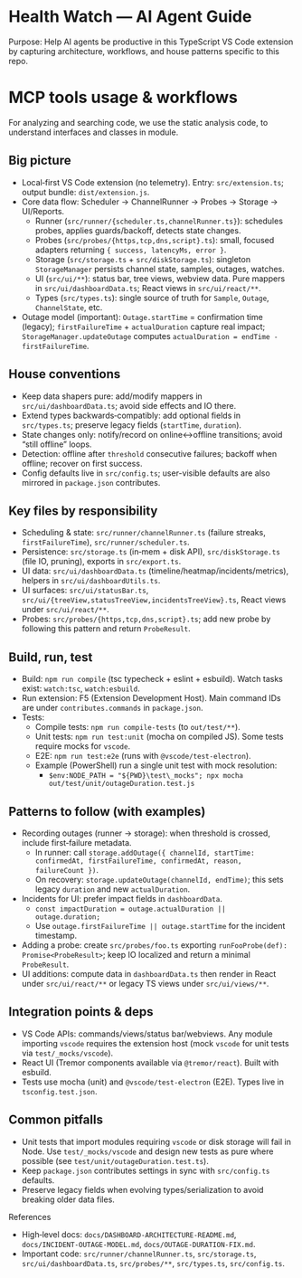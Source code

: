 # Health Watch — AI Agent Guide

Purpose: Help AI agents be productive in this TypeScript VS Code extension by capturing architecture, workflows, and house patterns specific to this repo.

# MCP tools usage & workflows

For analyzing and searching code, we use the static analysis code, to understand interfaces and classes in module.


## Big picture
- Local‑first VS Code extension (no telemetry). Entry: `src/extension.ts`; output bundle: `dist/extension.js`.
- Core data flow: Scheduler → ChannelRunner → Probes → Storage → UI/Reports.
  - Runner (`src/runner/{scheduler.ts,channelRunner.ts}`): schedules probes, applies guards/backoff, detects state changes.
  - Probes (`src/probes/{https,tcp,dns,script}.ts`): small, focused adapters returning `{ success, latencyMs, error }`.
  - Storage (`src/storage.ts` + `src/diskStorage.ts`): singleton `StorageManager` persists channel state, samples, outages, watches.
  - UI (`src/ui/**`): status bar, tree views, webview data. Pure mappers in `src/ui/dashboardData.ts`; React views in `src/ui/react/**`.
  - Types (`src/types.ts`): single source of truth for `Sample`, `Outage`, `ChannelState`, etc.
- Outage model (important): `Outage.startTime` = confirmation time (legacy); `firstFailureTime` + `actualDuration` capture real impact; `StorageManager.updateOutage` computes `actualDuration = endTime - firstFailureTime`.

## House conventions
- Keep data shapers pure: add/modify mappers in `src/ui/dashboardData.ts`; avoid side effects and IO there.
- Extend types backwards‑compatibly: add optional fields in `src/types.ts`; preserve legacy fields (`startTime`, `duration`).
- State changes only: notify/record on online↔offline transitions; avoid “still offline” loops.
- Detection: offline after `threshold` consecutive failures; backoff when offline; recover on first success.
- Config defaults live in `src/config.ts`; user-visible defaults are also mirrored in `package.json` contributes.

## Key files by responsibility
- Scheduling & state: `src/runner/channelRunner.ts` (failure streaks, `firstFailureTime`), `src/runner/scheduler.ts`.
- Persistence: `src/storage.ts` (in‑mem + disk API), `src/diskStorage.ts` (file IO, pruning), exports in `src/export.ts`.
- UI data: `src/ui/dashboardData.ts` (timeline/heatmap/incidents/metrics), helpers in `src/ui/dashboardUtils.ts`.
- UI surfaces: `src/ui/statusBar.ts`, `src/ui/{treeView,statusTreeView,incidentsTreeView}.ts`, React views under `src/ui/react/**`.
- Probes: `src/probes/{https,tcp,dns,script}.ts`; add new probe by following this pattern and return `ProbeResult`.

## Build, run, test
- Build: `npm run compile` (tsc typecheck + eslint + esbuild). Watch tasks exist: `watch:tsc`, `watch:esbuild`.
- Run extension: F5 (Extension Development Host). Main command IDs are under `contributes.commands` in `package.json`.
- Tests:
  - Compile tests: `npm run compile-tests` (to `out/test/**`).
  - Unit tests: `npm run test:unit` (mocha on compiled JS). Some tests require mocks for `vscode`.
  - E2E: `npm run test:e2e` (runs with `@vscode/test-electron`).
  - Example (PowerShell) run a single unit test with mock resolution:
    - `$env:NODE_PATH = "${PWD}\test\_mocks"; npx mocha out/test/unit/outageDuration.test.js`

## Patterns to follow (with examples)
- Recording outages (runner → storage): when threshold is crossed, include first‑failure metadata.
  - In runner: call `storage.addOutage({ channelId, startTime: confirmedAt, firstFailureTime, confirmedAt, reason, failureCount })`.
  - On recovery: `storage.updateOutage(channelId, endTime)`; this sets legacy `duration` and new `actualDuration`.
- Incidents for UI: prefer impact fields in `dashboardData`.
  - `const impactDuration = outage.actualDuration || outage.duration;`
  - Use `outage.firstFailureTime || outage.startTime` for the incident timestamp.
- Adding a probe: create `src/probes/foo.ts` exporting `runFooProbe(def): Promise<ProbeResult>`; keep IO localized and return a minimal `ProbeResult`.
- UI additions: compute data in `dashboardData.ts` then render in React under `src/ui/react/**` or legacy TS views under `src/ui/views/**`.

## Integration points & deps
- VS Code APIs: commands/views/status bar/webviews. Any module importing `vscode` requires the extension host (mock `vscode` for unit tests via `test/_mocks/vscode`).
- React UI (Tremor components available via `@tremor/react`). Built with esbuild.
- Tests use mocha (unit) and `@vscode/test-electron` (E2E). Types live in `tsconfig.test.json`.

## Common pitfalls
- Unit tests that import modules requiring `vscode` or disk storage will fail in Node. Use `test/_mocks/vscode` and design new tests as pure where possible (see `test/unit/outageDuration.test.ts`).
- Keep `package.json` contributes settings in sync with `src/config.ts` defaults.
- Preserve legacy fields when evolving types/serialization to avoid breaking older data files.

References
- High‑level docs: `docs/DASHBOARD-ARCHITECTURE-README.md`, `docs/INCIDENT-OUTAGE-MODEL.md`, `docs/OUTAGE-DURATION-FIX.md`.
- Important code: `src/runner/channelRunner.ts`, `src/storage.ts`, `src/ui/dashboardData.ts`, `src/probes/**`, `src/types.ts`, `src/config.ts`.
